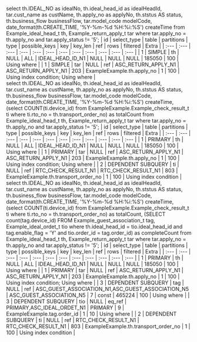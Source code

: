 select th.IDEAL_NO                               as     idealNo,
       th.ideal_head_id                          as     idealHeadId,
       tar.cust_name                             as     custName,
       th.apply_no                               as     applyNo,
       th.ststus                                 AS     status,
       th.business_flow                                 businessFlow,
       tar.model_code                                   modelCode,
       date_format(th.CREATE_TIME, '%Y-%m-%d %H:%i:%S') createTime
from Example_ideal_head_t th,
     Example_return_apply_t tar
where tar.apply_no = th.apply_no
  and tar.apply_status != '5';
| id | select\_type | table | partitions | type | possible\_keys | key | key\_len | ref | rows | filtered | Extra |
| :--- | :--- | :--- | :--- | :--- | :--- | :--- | :--- | :--- | :--- | :--- | :--- |
| 1 | SIMPLE | th | NULL | ALL | IDEAL\_HEAD\_ID\_N1 | NULL | NULL | NULL | 185050 | 100 | Using where |
| 1 | SIMPLE | tar | NULL | ref | ASC\_RETURN\_APPLY\_N1 | ASC\_RETURN\_APPLY\_N1 | 203 | ExampleExample.th.apply\_no | 1 | 100 | Using index condition; Using where |  
select th.IDEAL_NO                               as     idealNo,
       th.ideal_head_id                          as     idealHeadId,
       tar.cust_name                             as     custName,
       th.apply_no                               as     applyNo,
       th.ststus                                 AS     status,
       th.business_flow                                 businessFlow,
       tar.model_code                                   modelCode,
       date_format(th.CREATE_TIME, '%Y-%m-%d %H:%i:%S') createTime,
       (select COUNT(ti.device_id)
        from ExampleExample.Example_check_result_t ti
        where ti.rto_no = th.transport_order_no) as     totalCount
from Example_ideal_head_t th,
     Example_return_apply_t tar
where tar.apply_no = th.apply_no
  and tar.apply_status != '5';
| id | select\_type | table | partitions | type | possible\_keys | key | key\_len | ref | rows | filtered | Extra |
| :--- | :--- | :--- | :--- | :--- | :--- | :--- | :--- | :--- | :--- | :--- | :--- |
| 1 | PRIMARY | th | NULL | ALL | IDEAL\_HEAD\_ID\_N1 | NULL | NULL | NULL | 185050 | 100 | Using where |
| 1 | PRIMARY | tar | NULL | ref | ASC\_RETURN\_APPLY\_N1 | ASC\_RETURN\_APPLY\_N1 | 203 | ExampleExample.th.apply\_no | 1 | 100 | Using index condition; Using where |
| 2 | DEPENDENT SUBQUERY | ti | NULL | ref | RTC\_CHECK\_RESULT\_N1 | RTC\_CHECK\_RESULT\_N1 | 803 | ExampleExample.th.transport\_order\_no | 1 | 100 | Using index condition |
select th.IDEAL_NO                               as     idealNo,
       th.ideal_head_id                          as     idealHeadId,
       tar.cust_name                             as     custName,
       th.apply_no                               as     applyNo,
       th.ststus                                 AS     status,
       th.business_flow                                 businessFlow,
       tar.model_code                                   modelCode,
       date_format(th.CREATE_TIME, '%Y-%m-%d %H:%i:%S') createTime,
       (select COUNT(ti.device_id)
        from ExampleExample.Example_check_result_t ti
        where ti.rto_no = th.transport_order_no) as     totalCount,
       (SELECT count(tag.device_id)
        FROM Example_guest_association_t tag,
             Example_ideal_ordet_t tio
        where th.ideal_head_id = tio.ideal_head_id
          and tag.enable_flag = 'Y'
          and tio.order_id = tag.order_id)       as     completeCount
from Example_ideal_head_t th,
     Example_return_apply_t tar
where tar.apply_no = th.apply_no
  and tar.apply_status != '5';
| id | select\_type | table | partitions | type | possible\_keys | key | key\_len | ref | rows | filtered | Extra |
| :--- | :--- | :--- | :--- | :--- | :--- | :--- | :--- | :--- | :--- | :--- | :--- |
| 1 | PRIMARY | th | NULL | ALL | IDEAL\_HEAD\_ID\_N1 | NULL | NULL | NULL | 185050 | 100 | Using where |
| 1 | PRIMARY | tar | NULL | ref | ASC\_RETURN\_APPLY\_N1 | ASC\_RETURN\_APPLY\_N1 | 203 | ExampleExample.th.apply\_no | 1 | 100 | Using index condition; Using where |
| 3 | DEPENDENT SUBQUERY | tag | NULL | ref | ASC\_GUEST\_ASSOCIATION\_N1,ASC\_GUEST\_ASSOCIATION\_N5 | ASC\_GUEST\_ASSOCIATION\_N5 | 7 | const | 465224 | 100 | Using where |
| 3 | DEPENDENT SUBQUERY | tio | NULL | eq\_ref | PRIMARY,ASC\_IDEAL\_ORDET\_N1 | PRIMARY | 9 | ExampleExample.tag.order\_id | 1 | 10 | Using where |
| 2 | DEPENDENT SUBQUERY | ti | NULL | ref | RTC\_CHECK\_RESULT\_N1 | RTC\_CHECK\_RESULT\_N1 | 803 | ExampleExample.th.transport\_order\_no | 1 | 100 | Using index condition |
